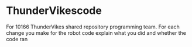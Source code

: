 # ThunderVikescode
For 10166 ThunderVikes shared repository programming team. For each change you make for the robot code explain what you did and whether the code ran
